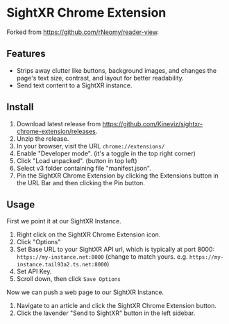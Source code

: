 # SightXR Chrome Extension

Forked from https://github.com/rNeomy/reader-view.

## Features

- Strips away clutter like buttons, background images, and changes the page's text size, contrast, and layout for better readability.
- Send text content to a SightXR instance.

## Install

1. Download latest release from https://github.com/Kineviz/sightxr-chrome-extension/releases.
2. Unzip the release.
3. In your browser, visit the URL `chrome://extensions/`
4. Enable "Developer mode". (it's a toggle in the top right corner)
5. Click "Load unpacked". (button in top left)
6. Select v3 folder containing file "manifest.json".
7. Pin the SightXR Chrome Extension by clicking the Extensions button in the URL Bar and then clicking the Pin button.

## Usage

First we point it at our SightXR Instance.

1. Right click on the SightXR Chrome Extension icon.
2. Click "Options"
3. Set Base URL to your SightXR API url, which is typically at port 8000: `https://my-instance.net:8000` (change to match yours. e.g. `https://my-instance.tail93a2.ts.net:8000`)
4. Set API Key.
5. Scroll down, then click `Save Options`

Now we can push a web page to our SightXR Instance.

1. Navigate to an article and click the SightXR Chrome Extension button.
2. Click the lavender "Send to SightXR" button in the left sidebar.
